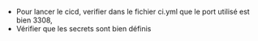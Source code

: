 - Pour lancer le cicd, verifier dans le fichier ci.yml que le port utilisé est bien 3308,
- Vérifier que les secrets sont bien définis 
